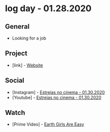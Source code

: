 # log day - 01.28.2020

## General

- Looking for a job

## Project

- \[link\] - [Website](https://nerdcalistenico.com.br)

## Social

- \[Instagram\] - [Estreias no cinema - 01.30.2020](https://www.instagram.com/p/B731CsMBVIz/)
- \[Youtube\] - [Estreias no cinema - 01.30.2020](https://www.youtube.com/watch?v=jbPz-5drJhA)

## Watch

- \[Prime Video\] - [Earth Girls Are Easy](https://letterboxd.com/hemersonvianna/film/earth-girls-are-easy/)
